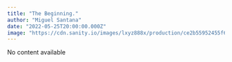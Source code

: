 ```yaml
---
title: "The Beginning." 
author: "Miguel Santana" 
date: "2022-05-25T20:00:00.000Z" 
image: "https://cdn.sanity.io/images/lxyz888x/production/ce2b55952455f6b044b8472d45fa092770da9f70-1200x676.png"
---
```

No content available